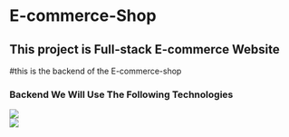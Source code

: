 # E-commerce-Shop
## This project is Full-stack E-commerce Website

#this is the backend of the E-commerce-shop

### Backend We Will Use The Following Technologies <br>
![](https://img.shields.io/badge/<Node.js>-<Expresse>-informational?style=flat&logo=<LOGO_NAME>&logoColor=white&color=2bbc8a) <br>
![](https://img.shields.io/badge/<Javascript>-<MERN>-informational?style=flat&logo=<LOGO_NAME>&logoColor=white&color=2bbc8a)
